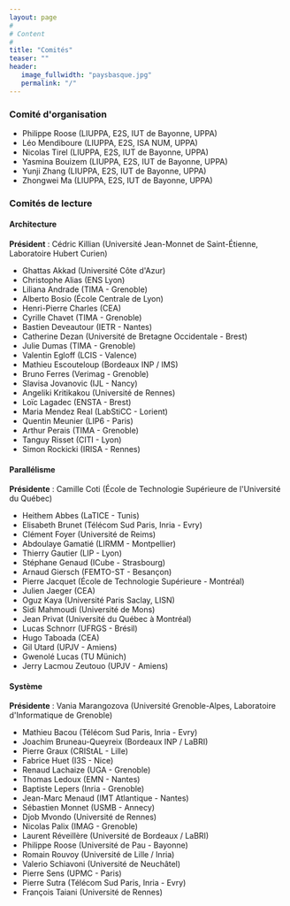```yaml
---
layout: page
#
# Content
#
title: "Comités"
teaser: ""
header:
   image_fullwidth: "paysbasque.jpg"
   permalink: "/"
---
```



### Comité d'organisation

- Philippe Roose (LIUPPA, E2S, IUT de Bayonne, UPPA) 
- Léo Mendiboure (LIUPPA, E2S, ISA NUM, UPPA)
- Nicolas Tirel (LIUPPA, E2S, IUT de Bayonne, UPPA) 
- Yasmina Bouizem (LIUPPA, E2S, IUT de Bayonne, UPPA) 
- Yunji Zhang (LIUPPA, E2S, IUT de Bayonne, UPPA) 
- Zhongwei Ma (LIUPPA, E2S, IUT de Bayonne, UPPA) 


<!-- <\!-- #### Comité de pilotage -->
<!--  + Bertrand Le Gal (Représentant Architecture, Bordeaux) -->
<!--  + Gaël Thomas (Représentant Système, Paris, Président ) -->
<!--  + Emmanuel Agullo (Représentant Parallélisme, Bordeaux) -->
<!--  + Sonia Ben Mokthar (Représentante GDR RSD, Lyon) -->
<!--  + Kevin Martin (Représentant GDR SOC², Lorient) -->
<!--  + Étienne Rivière (Représentant ASF, Bruxelles) -->
<!--  + Gil Utard (Organisateur 2022, Amiens) -->
<!--  + Frédéric Suter (Organisateur 2021, Lyon) -->
<!--  + Philippe Roose (Organisateur 2019, Anglet) -->
<!--    -\-> -->

### Comités de lecture

#### Architecture

**Président** : Cédric Killian (Université Jean-Monnet de Saint-Étienne, Laboratoire Hubert Curien)

+ Ghattas Akkad (Université Côte d'Azur)
+ Christophe Alias (ENS Lyon)
+ Liliana Andrade (TIMA - Grenoble)
+ Alberto Bosio (École Centrale de Lyon)
+ Henri-Pierre Charles (CEA)
+ Cyrille Chavet (TIMA - Grenoble)
+ Bastien Deveautour (IETR - Nantes)
+ Catherine Dezan (Université de Bretagne Occidentale - Brest)
+ Julie Dumas (TIMA - Grenoble)
+ Valentin Egloff (LCIS - Valence)
+ Mathieu Escouteloup (Bordeaux INP / IMS)
+ Bruno Ferres (Verimag - Grenoble)
+ Slavisa Jovanovic (IJL - Nancy)
+ Angeliki Kritikakou (Université de Rennes)
+ Loïc Lagadec (ENSTA - Brest)
+ Maria Mendez Real (LabStiCC - Lorient)
+ Quentin Meunier (LIP6 - Paris)
+ Arthur Perais (TIMA - Grenoble)
+ Tanguy Risset (CITI - Lyon)
+ Simon Rockicki (IRISA - Rennes)

#### Parallélisme

**Présidente** : Camille Coti (École de Technologie Supérieure de l'Université du Québec)

+ Heithem Abbes (LaTICE - Tunis)
+ Elisabeth Brunet (Télécom Sud Paris, Inria - Evry)
+ Clément Foyer (Université de Reims)
+ Abdoulaye Gamatié (LIRMM - Montpellier)
+ Thierry Gautier (LIP - Lyon)
+ Stéphane Genaud (ICube - Strasbourg)
+ Arnaud Giersch (FEMTO-ST - Besançon)
+ Pierre Jacquet (École de Technologie Supérieure - Montréal)
+ Julien Jaeger (CEA)
+ Oguz Kaya (Université Paris Saclay, LISN)
+ Sidi Mahmoudi (Université de Mons)
+ Jean Privat (Université du Québec à Montréal)
+ Lucas Schnorr (UFRGS - Brésil)
+ Hugo Taboada (CEA)
+ Gil Utard (UPJV - Amiens)
+ Gwenolé Lucas (TU Münich)
+ Jerry Lacmou Zeutouo (UPJV - Amiens)

#### Système

**Présidente** : Vania Marangozova (Université Grenoble-Alpes, Laboratoire d'Informatique de Grenoble)

+ Mathieu Bacou (Télécom Sud Paris, Inria - Evry)
+ Joachim Bruneau-Queyreix (Bordeaux INP / LaBRI)
+ Pierre Graux (CRIStAL - Lille)
+ Fabrice Huet (I3S - Nice)
+ Renaud Lachaize (UGA - Grenoble)
+ Thomas Ledoux (EMN - Nantes)
+ Baptiste Lepers (Inria - Grenoble)
+ Jean-Marc Menaud (IMT Atlantique - Nantes)
+ Sébastien Monnet (USMB - Annecy)
+ Djob Mvondo (Université de Rennes)
+ Nicolas Palix (IMAG - Grenoble)
+ Laurent Réveillère (Université de Bordeaux / LaBRI)
+ Philippe Roose (Université de Pau - Bayonne)
+ Romain Rouvoy (Université de Lille / Inria)
+ Valerio Schiavoni (Université de Neuchâtel)
+ Pierre Sens (UPMC - Paris)
+ Pierre Sutra (Télécom Sud Paris, Inria - Evry)
+ François Taiani (Université de Rennes)
